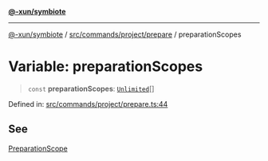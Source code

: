 [**@-xun/symbiote**](../../../../../README.md)

***

[@-xun/symbiote](../../../../../README.md) / [src/commands/project/prepare](../README.md) / preparationScopes

# Variable: preparationScopes

> `const` **preparationScopes**: [`Unlimited`](../../../../configure/enumerations/UnlimitedGlobalScope.md#unlimited)[]

Defined in: [src/commands/project/prepare.ts:44](https://github.com/Xunnamius/symbiote/blob/0855f0d5d62e664369271e18eb03d2b348113c71/src/commands/project/prepare.ts#L44)

## See

[PreparationScope](../../../../configure/enumerations/UnlimitedGlobalScope.md)
